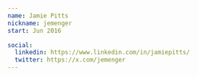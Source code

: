 ```yaml
---
name: Jamie Pitts
nickname: jemenger
start: Jun 2016

social:
  linkedin: https://www.linkedin.com/in/jamiepitts/
  twitter: https://x.com/jemenger
---
```


